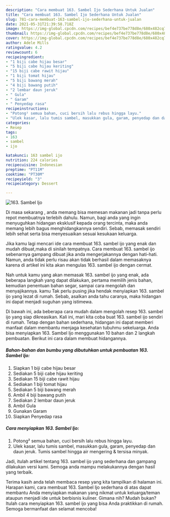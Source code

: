 ```yaml
---
description: "Cara membuat 163. Sambel Ijo Sederhana Untuk Jualan"
title: "Cara membuat 163. Sambel Ijo Sederhana Untuk Jualan"
slug: 781-cara-membuat-163-sambel-ijo-sederhana-untuk-jualan
date: 2021-05-31T21:39:58.718Z
image: https://img-global.cpcdn.com/recipes/bef4e737be778d8e/680x482cq70/163-sambel-ijo-foto-resep-utama.jpg
thumbnail: https://img-global.cpcdn.com/recipes/bef4e737be778d8e/680x482cq70/163-sambel-ijo-foto-resep-utama.jpg
cover: https://img-global.cpcdn.com/recipes/bef4e737be778d8e/680x482cq70/163-sambel-ijo-foto-resep-utama.jpg
author: Adele Mills
ratingvalue: 4.2
reviewcount: 6
recipeingredient:
- "1 biji cabe hijau besar"
- "5 biji cabe hijau keriting"
- "15 biji cabe rawit hijau"
- "1 biji tomat hijau"
- "5 biji bawang merah"
- "4 biji bawang putih"
- "2 lembar daun jeruk"
- " Gula"
- " Garam"
- " Penyedap rasa"
recipeinstructions:
- "Potong² semua bahan, cuci bersih lalu rebus hingga layu."
- "Ulek kasar, lalu tumis sambel, masukkan gula, garam, penyedap dan daun jeruk. Tumis sambel hingga air mengering &amp; tersisa minyak."
categories:
- Resep
tags:
- 163
- sambel
- ijo

katakunci: 163 sambel ijo 
nutrition: 224 calories
recipecuisine: Indonesian
preptime: "PT11M"
cooktime: "PT30M"
recipeyield: "3"
recipecategory: Dessert

---
```



![163. Sambel Ijo](https://img-global.cpcdn.com/recipes/bef4e737be778d8e/680x482cq70/163-sambel-ijo-foto-resep-utama.jpg)

Di masa  sekarang , anda memang bisa memesan makanan jadi tanpa perlu repot membuatnya terlebih dahulu. Namun, bagi anda yang ingin menyuguhkan hidangan eksklusif kepada orang tercinta, maka anda memang lebih bagus menghidangkannya sendiri. Sebab, memasak sendiri lebih sehat serta bisa menyesuaikan sesuai kesukaan keluarga.

Jika kamu lagi mencari ide cara membuat 163. sambel ijo yang enak dan mudah dibuat,maka di sinilah tempatnya. Cara membuat 163. sambel ijo  sebenarnya gampang dibuat jika anda mengerjakannya dengan hati-hati. Namun, anda tidak perlu risau akan tidak berhasil dalam memasaknya 
karena di artikel ini kita akan mengulas 163. sambel ijo dengan cermat.  



Nah untuk kamu yang akan memasak 163. sambel ijo yang enak, ada beberapa langkah yang dapat dilakukan, pertama memilih jenis bahan, kemudian penentuan bahan segar, sampai cara mengolah dan menyajikannya. kamu Tak perlu pusing jika hendak menyiapkan 163. sambel ijo yang lezat di rumah. Sebab, asalkan anda  tahu caranya, maka hidangan ini dapat menjadi suguhan yang istimewa.

Di bawah ini, ada beberapa cara mudah dalam mengolah resep 163. sambel ijo yang siap dikreasikan. Kali ini, mari kita coba buat 163. sambel ijo sendiri di rumah. Tetap dengan bahan sederhana, hidangan ini dapat memberi manfaat dalam membantu menjaga kesehatan tubuhmu sekeluarga. Anda bisa menyiapkan 163. Sambel Ijo menggunakan 10 bahan dan 2 langkah pembuatan. Berikut ini cara dalam membuat hidangannya.

<!--inarticleads1-->

##### Bahan-bahan dan bumbu yang dibutuhkan untuk pembuatan 163. Sambel Ijo:

1. Siapkan 1 biji cabe hijau besar
1. Sediakan 5 biji cabe hijau keriting
1. Sediakan 15 biji cabe rawit hijau
1. Sediakan 1 biji tomat hijau
1. Sediakan 5 biji bawang merah
1. Ambil 4 biji bawang putih
1. Sediakan 2 lembar daun jeruk
1. Ambil  Gula
1. Gunakan  Garam
1. Siapkan  Penyedap rasa




<!--inarticleads2-->

##### Cara menyiapkan 163. Sambel Ijo:

1. Potong² semua bahan, cuci bersih lalu rebus hingga layu.
1. Ulek kasar, lalu tumis sambel, masukkan gula, garam, penyedap dan daun jeruk. Tumis sambel hingga air mengering &amp; tersisa minyak.




Jadi, itulah artikel tentang  163. sambel ijo  yang sederhana dan gampang dilakukan versi kami. Semoga anda mampu melakukannya dengan hasil yang terbaik. 

Terima kasih anda telah membaca resep yang kita tampilkan di halaman ini. Harapan kami, cara membuat  163. Sambel Ijo sederhana di atas dapat membantu Anda menyiapkan makanan yang nikmat untuk keluarga/teman ataupun menjadi ide untuk berbisnis kuliner. Gimana nih? Mudah bukan? Itulah cara menyiapkan 163. sambel ijo yang bisa Anda praktikkan di rumah. Semoga bermanfaat dan selamat mencoba!

